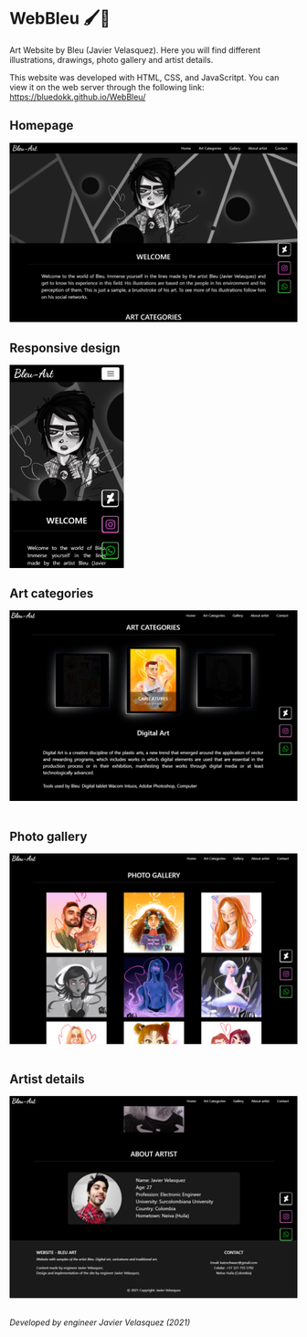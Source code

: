 # WebBleu 🖌🎨

<p>Art Website by Bleu (Javier Velasquez). Here you will find different illustrations, drawings, photo gallery and artist details.</p>

<p>This website was developed with HTML, CSS, and JavaScritpt. You can view it on the web server through the following link: <a href="https://bluedokk.github.io/WebBleu/">https://bluedokk.github.io/WebBleu/</a></p>

## Homepage
<img src="images/screenshot/screenshot1.png" alt="homepage"><br>
## Responsive design
<img style="width: 200px;text" src="images/screenshot/screenshot2.png" alt="homepage"><br>
## Art categories 
<img src="images/screenshot/screenshot3.png" alt="homepage"><br>
<br>
## Photo gallery 
<img src="images/screenshot/screenshot4.png" alt="homepage"><br>
<br>
## Artist details 
<img src="images/screenshot/screenshot5.png" alt="homepage"><br>
<br>
<p><i>Developed by engineer Javier Velasquez (2021)</i></p>